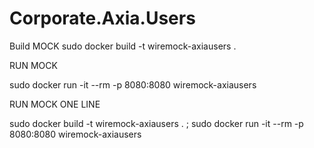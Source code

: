 # Corporate.Axia.Users

Build MOCK
sudo docker build -t wiremock-axiausers .

RUN MOCK

sudo docker run -it --rm -p 8080:8080 wiremock-axiausers

RUN MOCK ONE LINE

sudo docker build -t wiremock-axiausers . ; sudo docker run -it --rm -p 8080:8080 wiremock-axiausers